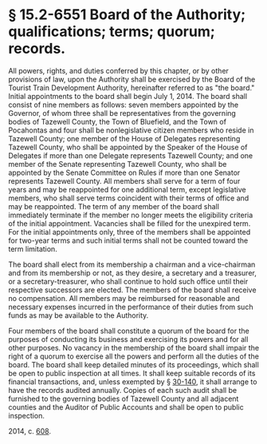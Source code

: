 # § 15.2-6551 Board of the Authority; qualifications; terms; quorum; records.

<p>All powers, rights, and duties conferred by this chapter, or by other provisions of law, upon the Authority shall be exercised by the Board of the Tourist Train Development Authority, hereinafter referred to as "the board." Initial appointments to the board shall begin July 1, 2014. The board shall consist of nine members as follows: seven members appointed by the Governor, of whom three shall be representatives from the governing bodies of Tazewell County, the Town of Bluefield, and the Town of Pocahontas and four shall be nonlegislative citizen members who reside in Tazewell County; one member of the House of Delegates representing Tazewell County, who shall be appointed by the Speaker of the House of Delegates if more than one Delegate represents Tazewell County; and one member of the Senate representing Tazewell County, who shall be appointed by the Senate Committee on Rules if more than one Senator represents Tazewell County. All members shall serve for a term of four years and may be reappointed for one additional term, except legislative members, who shall serve terms coincident with their terms of office and may be reappointed. The term of any member of the board shall immediately terminate if the member no longer meets the eligibility criteria of the initial appointment. Vacancies shall be filled for the unexpired term. For the initial appointments only, three of the members shall be appointed for two-year terms and such initial terms shall not be counted toward the term limitation.</p><p>The board shall elect from its membership a chairman and a vice-chairman and from its membership or not, as they desire, a secretary and a treasurer, or a secretary-treasurer, who shall continue to hold such office until their respective successors are elected. The members of the board shall receive no compensation. All members may be reimbursed for reasonable and necessary expenses incurred in the performance of their duties from such funds as may be available to the Authority.</p><p>Four members of the board shall constitute a quorum of the board for the purposes of conducting its business and exercising its powers and for all other purposes. No vacancy in the membership of the board shall impair the right of a quorum to exercise all the powers and perform all the duties of the board. The board shall keep detailed minutes of its proceedings, which shall be open to public inspection at all times. It shall keep suitable records of its financial transactions, and, unless exempted by § <a href='http://law.lis.virginia.gov/vacode/30-140/'>30-140</a>, it shall arrange to have the records audited annually. Copies of each such audit shall be furnished to the governing bodies of Tazewell County and all adjacent counties and the Auditor of Public Accounts and shall be open to public inspection.</p><p>2014, c. <a href='http://lis.virginia.gov/cgi-bin/legp604.exe?141+ful+CHAP0608'>608</a>.</p>